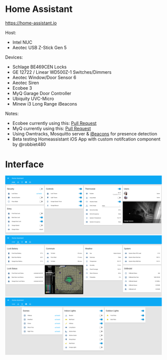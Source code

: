 # Home Assistant

https://home-assistant.io

Host:<ul>
<li>Intel NUC</li>
<li>Aeotec USB Z-Stick Gen 5</li>
</ul>

Devices:
<ul>
<li>Schlage BE469CEN Locks</li>
<li>GE 12722 / Linear WD500Z-1 Switches/Dimmers</li>
<li>Aeotec Window/Door Sensor 6</li>
<li>Aeotec Siren</li>
<li>Ecobee 3</li>
<li>MyQ Garage Door Controller</li>
<li>Ubiquity UVC-Micro</li>
<li>Minew i3 Long Range iBeacons</li>
</ul>

Notes:<ul>
<li>Ecobee currently using this: <a href=https://github.com/home-assistant/home-assistant/pull/2092>Pull Request</a></li>
<li>MyQ currently using this: <a href=https://github.com/home-assistant/home-assistant/pull/1961>Pull Request</a></li>
<li>Using Owntracks, Mosquitto server & <a href=http://www.amazon.com/Long-Range-Bluetooth-Programmable-Management-Platform/dp/B01CERV4KG>iBeacons</a> for presence detection</li>
<li>Beta testing Homeassistant iOS App with custom notifcation component by @robbiet480</li>
</ul>

# Interface
![UI](images/home.png)
![UI](images/sensors.png)
![UI](images/lights.png)
